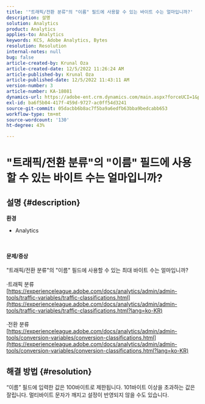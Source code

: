 ```yaml
---
title: '"트래픽/전환 분류"의 "이름" 필드에 사용할 수 있는 바이트 수는 얼마입니까?'
description: 설명
solution: Analytics
product: Analytics
applies-to: Analytics
keywords: KCS, Adobe Analytics, Bytes
resolution: Resolution
internal-notes: null
bug: false
article-created-by: Krunal Oza
article-created-date: 12/5/2022 11:26:24 AM
article-published-by: Krunal Oza
article-published-date: 12/5/2022 11:43:11 AM
version-number: 3
article-number: KA-18081
dynamics-url: https://adobe-ent.crm.dynamics.com/main.aspx?forceUCI=1&pagetype=entityrecord&etn=knowledgearticle&id=650ddda4-8f74-ed11-81aa-6045bd006c82
exl-id: ba6f5b04-417f-459d-9727-ac0ff54d3241
source-git-commit: 05dacbb6b8ac7f5ba9a6edfb63bba9bedcabb653
workflow-type: tm+mt
source-wordcount: '130'
ht-degree: 43%

---
```


# &quot;트래픽/전환 분류&quot;의 &quot;이름&quot; 필드에 사용할 수 있는 바이트 수는 얼마입니까?

## 설명 {#description}

<b>환경</b>
- Analytics

<br> <br><b>문제/증상</b><br> <br>&quot;트래픽/전환 분류&quot;의 &quot;이름&quot; 필드에 사용할 수 있는 최대 바이트 수는 얼마입니까?<br> <br>·트래픽 분류
[https://experienceleague.adobe.com/docs/analytics/admin/admin-tools/traffic-variables/traffic-classifications.html](https://experienceleague.adobe.com/docs/analytics/admin/admin-tools/traffic-variables/traffic-classifications.html?lang=ko-KR)<br> <br>·전환 분류
[https://experienceleague.adobe.com/docs/analytics/admin/admin-tools/conversion-variables/conversion-classifications.html](https://experienceleague.adobe.com/docs/analytics/admin/admin-tools/conversion-variables/conversion-classifications.html?lang=ko-KR)

## 해결 방법 {#resolution}


“이름” 필드에 입력한 값은 100바이트로 제한됩니다. 101바이트 이상을 초과하는 값은 잘립니다. 멀티바이트 문자가 깨지고 설정이 반영되지 않을 수도 있습니다.
